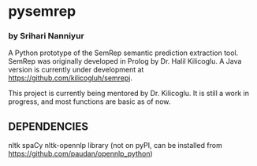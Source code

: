 # pysemrep
### by Srihari Nanniyur
A Python prototype of the SemRep semantic prediction extraction tool. SemRep was originally developed in Prolog by Dr. Halil Kilicoglu. A Java version is currently under development at https://github.com/kilicogluh/semrepj.

This project is currently being mentored by Dr. Kilicoglu. It is still a work in progress, and most functions are basic as of now.

## DEPENDENCIES
nltk
spaCy
nltk-opennlp library (not on pyPI, can be installed from https://github.com/paudan/opennlp_python)
